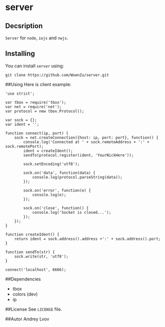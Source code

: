 server
====

Decsription
----

`Server` for `node`, `iojs` and `nwjs`.

Installing
----
You can install `server` using:

`git clone https://github.com/WoenZu/server.git`

##Using
Here is client example:

    'use strict';

    var tbox = require('tbox');
    var net = require('net');
    var protocol = new tbox.Protocol();

    var sock = {};
    var ident = '';

    function connect(ip, port) {
        sock = net.createConnection({host: ip, port: port}, function() {
            console.log('Connected at ' + sock.remoteAddress + ':' + sock.remotePort);
            ident = createIdent();
            sendTo(protocol.register(ident, 'YourNickHere'));

            sock.setEncoding('utf8');

            sock.on('data', function(data) {
                console.log(protocol.parseString(data));
            });

            sock.on('error', function(e) {
                console.log(e);
            });

            sock.on('close', function() {
                console.log('Socket is closed...');
            });
        });
    }

    function createIdent() {
        return ident = sock.address().address +':' + sock.address().port;
    }

    function sendTo(str) {
        sock.write(str, 'utf8');
    }

    connect('localhost', 6666);

##Dependencies
* tbox
* colors (dev)
* ip

##License
See `LICENSE` file.

##Autor
Andrey Lvov
